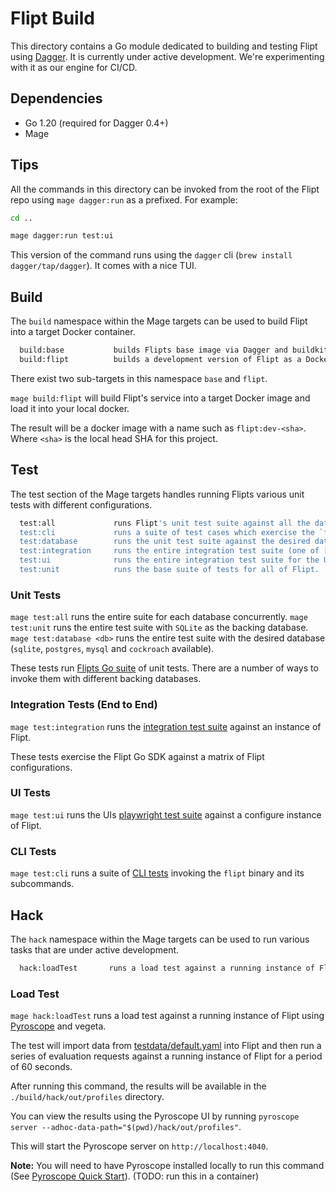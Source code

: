 # Flipt Build

This directory contains a Go module dedicated to building and testing Flipt using [Dagger](dagger.io).
It is currently under active development. We're experimenting with it as our engine for CI/CD.

## Dependencies

- Go 1.20 (required for Dagger 0.4+)
- Mage

## Tips

All the commands in this directory can be invoked from the root of the Flipt repo using `mage dagger:run` as a prefixed.
For example:

```sh
cd ..

mage dagger:run test:ui
```

This version of the command runs using the `dagger` cli (`brew install dagger/tap/dagger`).
It comes with a nice TUI.

## Build

The `build` namespace within the Mage targets can be used to build Flipt into a target Docker container.

```sh
  build:base           builds Flipts base image via Dagger and buildkit.
  build:flipt          builds a development version of Flipt as a Docker image and loads it into a local Docker instance.
```

There exist two sub-targets in this namespace `base` and `flipt`.

`mage build:flipt` will build Flipt's service into a target Docker image and load it into your local docker.

The result will be a docker image with a name such as `flipt:dev-<sha>`.
Where `<sha>` is the local head SHA for this project.

## Test

The test section of the Mage targets handles running Flipts various unit tests with different configurations.

```sh
  test:all             runs Flipt's unit test suite against all the databases Flipt supports.
  test:cli             runs a suite of test cases which exercise the `flipt` binary CLI.
  test:database        runs the unit test suite against the desired database (one of ["sqlite" "postgres" "mysql" "cockroach"]).
  test:integration     runs the entire integration test suite (one of ["*", "list", "<test-case>"] use "list" to see available cases).
  test:ui              runs the entire integration test suite for the UI.
  test:unit            runs the base suite of tests for all of Flipt.
```

### Unit Tests

`mage test:all` runs the entire suite for each database concurrently.
`mage test:unit` runs the entire test suite with `SQLite` as the backing database.
`mage test:database <db>` runs the entire test suite with the desired database (`sqlite`, `postgres`, `mysql` and `cockroach` available).

These tests run [Flipts Go suite](testing/test.go) of unit tests.
There are a number of ways to invoke them with different backing databases.

### Integration Tests (End to End)

`mage test:integration` runs the [integration test suite](./testing/integration.go) against an instance of Flipt.

These tests exercise the Flipt Go SDK against a matrix of Flipt configurations.

### UI Tests

`mage test:ui` runs the UIs [playwright test suite](../ui/tests) against a configure instance of Flipt.

### CLI Tests

`mage test:cli` runs a suite of [CLI tests](./testing/cli.go) invoking the `flipt` binary and its subcommands.

## Hack

The `hack` namespace within the Mage targets can be used to run various tasks that are under active development.

```sh
  hack:loadTest       runs a load test against a running instance of Flipt using Pyroscope and vegeta.
```

### Load Test

`mage hack:loadTest` runs a load test against a running instance of Flipt using [Pyroscope](https://pyroscope.io) and vegeta.

The test will import data from [testdata/default.yaml](testing/integration/readonly/testdata/default.yaml) into Flipt and then run a series of evaluation requests against a running instance of Flipt for a period of 60 seconds.

After running this command, the results will be available in the `./build/hack/out/profiles` directory.

You can view the results using the Pyroscope UI by running `pyroscope server --adhoc-data-path="$(pwd)/hack/out/profiles"`. 

This will start the Pyroscope server on `http://localhost:4040`. 

**Note:** You will need to have Pyroscope installed locally to run this command (See [Pyroscope Quick Start](https://pyroscope.io/docs/server-install-macos/)). (TODO: run this in a container)
